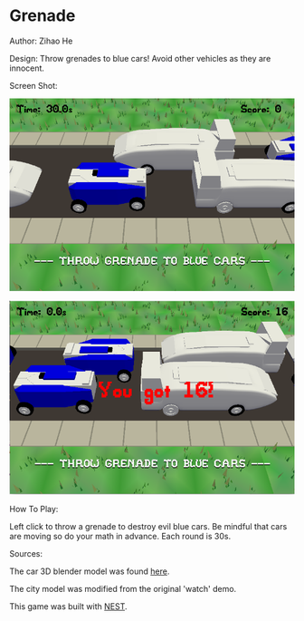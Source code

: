 # Grenade

Author: Zihao He

Design: Throw grenades to blue cars! Avoid other vehicles as they are innocent. 

Screen Shot:

![Screen Shot](screenshot.png)

![Screen Shot](screenshot2.png)

How To Play:

Left click to throw a grenade to destroy evil blue cars. Be mindful that cars are moving so do your math in advance. Each round is 30s.

Sources:

The car 3D blender model was found [here](https://www.turbosquid.com/FullPreview/Index.cfm/ID/1281716).

The city model was modified from the original 'watch' demo.

This game was built with [NEST](NEST.md).
